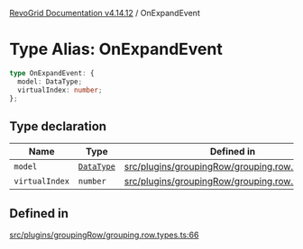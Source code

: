 [RevoGrid Documentation v4.14.12](README.md) / OnExpandEvent

# Type Alias: OnExpandEvent

```ts
type OnExpandEvent: {
  model: DataType;
  virtualIndex: number;
};
```

## Type declaration

| Name | Type | Defined in |
| ------ | ------ | ------ |
| `model` | [`DataType`](TypeAlias.DataType.md) | [src/plugins/groupingRow/grouping.row.types.ts:67](https://github.com/revolist/revogrid/blob/ee1081dbd910f211c490863a4b642535e5dce01e/src/plugins/groupingRow/grouping.row.types.ts#L67) |
| `virtualIndex` | `number` | [src/plugins/groupingRow/grouping.row.types.ts:68](https://github.com/revolist/revogrid/blob/ee1081dbd910f211c490863a4b642535e5dce01e/src/plugins/groupingRow/grouping.row.types.ts#L68) |

## Defined in

[src/plugins/groupingRow/grouping.row.types.ts:66](https://github.com/revolist/revogrid/blob/ee1081dbd910f211c490863a4b642535e5dce01e/src/plugins/groupingRow/grouping.row.types.ts#L66)
